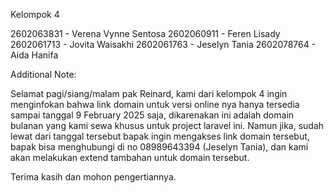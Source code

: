 Kelompok 4

2602063831 - Verena Vynne Sentosa
2602060911 - Feren Lisady
2602061713 - Jovita Waisakhi
2602061763 - Jeselyn Tania
2602078764 - Aida Hanifa

Additional Note: 

Selamat pagi/siang/malam pak Reinard, kami dari kelompok 4 ingin menginfokan bahwa link domain untuk 
versi online nya hanya tersedia sampai tanggal 9 February 2025 saja, dikarenakan ini adalah domain bulanan
yang kami sewa khusus untuk project laravel ini. Namun jika, sudah lewat dari tanggal tersebut bapak ingin 
mengakses link domain tersebut, bapak bisa menghubungi di no 08989643394 (Jeselyn Tania), dan kami akan 
melakukan extend tambahan untuk domain tersebut. 

Terima kasih dan mohon pengertiannya. 